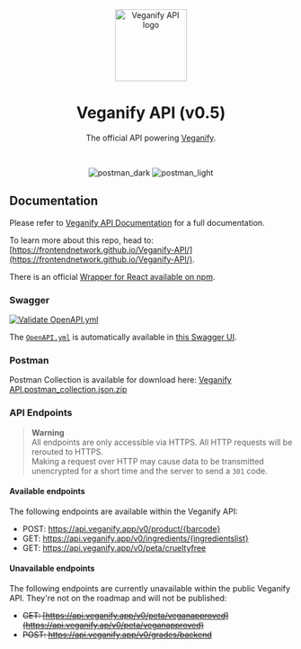 <div align="center">
<img src="https://user-images.githubusercontent.com/4144601/221289921-b5437f01-7b5c-415a-afd5-d49b926a9217.svg" alt="Veganify API logo" width="128">

# Veganify API (v0.5)

The official API powering [Veganify](https://github.com/frontendnetwork/veganify).

<br />

![postman_dark](https://user-images.githubusercontent.com/4144601/232414583-466b133f-ef98-457b-a478-88f53e2e91cd.png#gh-dark-mode-only)
![postman_light](https://user-images.githubusercontent.com/4144601/232414600-76809abb-9ace-4801-8787-e116526da4e1.png#gh-light-mode-only)

</div>

## Documentation

Please refer to [Veganify API Documentation](https://frontendnet.work/veganify-api) for a full documentation.

To learn more about this repo, head to: [https://frontendnetwork.github.io/Veganify-API/](https://frontendnetwork.github.io/Veganify-API/).

There is an official [Wrapper for React available on npm](https://www.npmjs.com/package/@frontendnetwork/vegancheck).

### Swagger

[![Validate OpenAPI.yml](https://github.com/frontendnetwork/veganify-API/actions/workflows/validate.yml/badge.svg)](https://github.com/JokeNetwork/Veganify-API/actions/workflows/validate.yml)

The [`OpenAPI.yml`](https://github.com/frontendnetwork/Veganify-API/blob/main/OpenAPI.yaml) is automatically available in [this Swagger UI](https://staging.api.veganify.app/api-docs).

### Postman

Postman Collection is available for download here: [Veganify API.postman_collection.json.zip](https://github.com/frontendnetwork/Veganify-API/files/11247406/VeganCheck.API.postman_collection.json.zip)

### API Endpoints

> **Warning** <br />
> All endpoints are only accessible via HTTPS. All HTTP requests will be rerouted to HTTPS.<br />
> Making a request over HTTP may cause data to be transmitted unencrypted for a short time and the server to send a `301` code.

#### Available endpoints

The following endpoints are available within the Veganify API:

- POST: <https://api.veganify.app/v0/product/{barcode}>
- GET: <https://api.veganify.app/v0/ingredients/{ingredientslist}>
- GET: <https://api.veganify.app/v0/peta/crueltyfree>

#### Unavailable endpoints

The following endpoints are currently unavailable within the public Veganify API. They're not on the roadmap and will not be published:

- <del>GET: [https://api.veganify.app/v0/peta/veganapproved](https://api.veganify.ap/v0/peta/veganapproved)</del>
- <del>POST: <https://api.veganify.app/v0/grades/backend></del>
